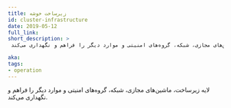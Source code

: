 ```yaml
---
title: زیرساخت خوشه‌
id: cluster-infrastructure
date: 2019-05-12
full_link:
short_description: >
 لایه زیرساخت، ماشین‌های مجازی، شبکه، گروه‌های امنیتی و موارد دیگر را فراهم و نگهداری می‌کند.

aka:
tags:
- operation
---
```

 لایه زیرساخت، ماشین‌های مجازی، شبکه، گروه‌های امنیتی و موارد دیگر را فراهم و نگهداری می‌کند.
